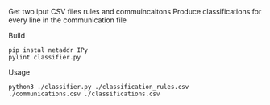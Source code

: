 Get two iput CSV files rules and commuincaitons
Produce classifications for every line in the communication file 

Build

```
pip instal netaddr IPy
pylint classifier.py
```


Usage

```
python3 ./classifier.py ./classification_rules.csv ./communications.csv ./classifications.csv
```

